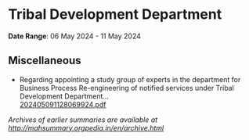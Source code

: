 # Tribal Development Department

**Date Range**: 06 May 2024 - 11 May 2024


## Miscellaneous
- Regarding appointing a study group of experts in the department for Business Process Re-engineering of notified services under Tribal Development Department...\
  [202405091128069924.pdf](https://gr.maharashtra.gov.in/Site/Upload/Government%20Resolutions/English/202405091128069924.pdf)


*Archives of earlier summaries are available at http://mahsummary.orgpedia.in/en/archive.html*